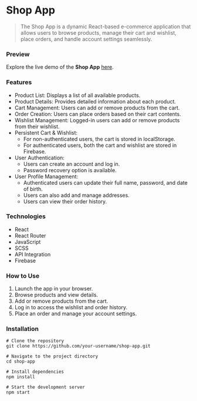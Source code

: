 # Shop App

> The Shop App is a dynamic React-based e-commerce application that allows users to browse products, manage their cart and wishlist, place orders, and handle account settings seamlessly.

### Preview

Explore the live demo of the **Shop App** [here](https://1obanov.github.io/shop-app/#/).

### Features

- Product List: Displays a list of all available products.
- Product Details: Provides detailed information about each product.
- Cart Management: Users can add or remove products from the cart.
- Order Creation: Users can place orders based on their cart contents.
- Wishlist Management: Logged-in users can add or remove products from their wishlist.
- Persistent Cart & Wishlist:
    * For non-authenticated users, the cart is stored in localStorage.
    * For authenticated users, both the cart and wishlist are stored in Firebase.
- User Authentication:
    * Users can create an account and log in.
    * Password recovery option is available.
- User Profile Management:
    * Authenticated users can update their full name, password, and date of birth.
    * Users can also add and manage addresses.
    * Users can view their order history.

### Technologies

- React
- React Router
- JavaScript
- SCSS
- API Integration
- Firebase

### How to Use

1. Launch the app in your browser.
2. Browse products and view details.
3. Add or remove products from the cart.
4. Log in to access the wishlist and order history.
5. Place an order and manage your account settings.

### Installation

```
# Clone the repository
git clone https://github.com/your-username/shop-app.git

# Navigate to the project directory
cd shop-app

# Install dependencies
npm install

# Start the development server
npm start
```
